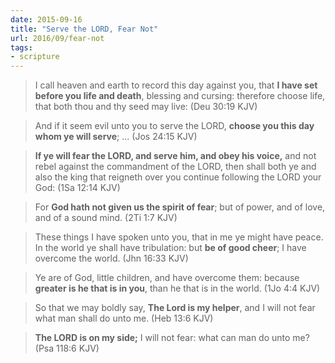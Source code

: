 ```yaml
---
date: 2015-09-16
title: "Serve the LORD, Fear Not"
url: 2016/09/fear-not
tags:
- scripture
---
```


> I call heaven and earth to record this day against you, that **I have set before you life and death**, blessing and cursing: therefore choose life, that both thou and thy seed may live: (Deu 30:19 KJV)

> And if it seem evil unto you to serve the LORD, **choose you this day whom ye will serve**; ... (Jos 24:15 KJV)

> **If ye will fear the LORD, and serve him, and obey his voice,** and not rebel against the commandment of the LORD, then shall both ye and also the king that reigneth over you continue following the LORD your God: (1Sa 12:14 KJV)

> For **God hath not given us the spirit of fear**; but of power, and of love, and of a sound mind. (2Ti 1:7 KJV)

> These things I have spoken unto you, that in me ye might have peace. In the world ye shall have tribulation: but **be of good cheer**; I have overcome the world. (Jhn 16:33 KJV)

> Ye are of God, little children, and have overcome them: because **greater is he that is in you**, than he that is in the world. (1Jo 4:4 KJV)

> So that we may boldly say, **The Lord is my helper**, and I will not fear what man shall do unto me. (Heb 13:6 KJV)

> **The LORD is on my side;** I will not fear: what can man do unto me? (Psa 118:6 KJV)